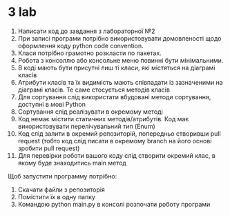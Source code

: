 # 3 lab

1) Написати код до завдання з лабораторної №2
2) При записі програми потрібно використовувати домовленості щодо оформлення коду python code convention.
3) Класи потрібно грамотно розкласти по пакетах.
4) Робота з консоллю або консольне меню повинні бути мінімальними.
5) В коді мають бути присутні лиш ті класи, які містяться на діаграмі класів
6) Атрибути класів та їх видимість мають співпадати із зазначеними на діаграмі класів. Те саме стосується методів класів
7) Для сортування слід використати вбудовані методи сортування, доступні в мові Python
8) Сортування слід реалізувати в окремому методі
9) Код немає містити статичних методів/атрибутів. Код має використовувати перелічувальний тип (Enum)
10) Код слід залити в окремий репозиторій, попередньо створивши pull request (тобто код слід писати в окремому branch  на його основі зробити pull request)
11) Для перевірки роботи вашого коду слід створити окремий клас, в якому буде знаходитись main метод

Щоб запустити программу потрібно:
1) Скачати файли з репозиторія
2) Помістити їх в одну папку
3) Командою python main.py в консолі розпочати роботу програми
